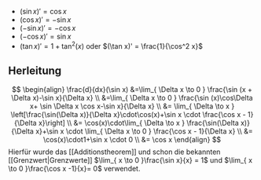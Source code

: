 - $(\sin x)' = \cos x$
- $(\cos x)'=-\sin x$
- $(-\sin x)' = -\cos x$
- $(-\cos x)'=\sin x$
- $(\tan x)' = 1+\tan^2(x)$ oder $(\tan x)' = \frac{1}{\cos^2 x}$

## Herleitung
$$
\begin{align}
\frac{d}{dx}(\sin x) &=\lim_{ \Delta x \to 0 } \frac{\sin (x + \Delta x)-\sin x}{\Delta x} \\
&=\lim_{ \Delta x \to 0 } \frac{\sin (x)\cos\Delta x+ \sin \Delta x \cos x-\sin x}{\Delta x} \\
&= \lim_{ \Delta \to x } \left[\frac{\sin(\Delta x)}{\Delta x}\cdot\cos(x)+\sin x \cdot \frac{\cos x - 1}{\Delta x}\right] \\
&= \cos(x)\cdot\lim_{ \Delta \to x } \frac{\sin(\Delta x)}{\Delta x}+\sin x \cdot \lim_{ \Delta x \to 0 } \frac{\cos x - 1}{\Delta x} \\
&= \cos(x)\cdot1+\sin x \cdot 0 \\
&= \cos x
\end{align}
$$
Hierfür wurde das [[Additionstheorem]] und schon die bekannten [[Grenzwert|Grenzwerte]] $\lim_{ x \to 0 }\frac{\sin x}{x} = 1$ und $\lim_{ x \to 0 }\frac{\cos x -1}{x}= 0$ verwendet.
